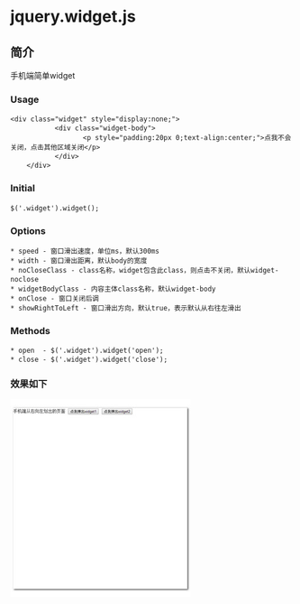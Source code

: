 jquery.widget.js
================
  
简介
-----------------------------------
  手机端简单widget
### Usage
    <div class="widget" style="display:none;">
	 		   <div class="widget-body">
	 		          <p style="padding:20px 0;text-align:center;">点我不会关闭，点击其他区域关闭</p>
	 		   </div>	
 		</div>
### Initial
    $('.widget').widget();
### Options
    * speed - 窗口滑出速度，单位ms，默认300ms
    * width - 窗口滑出距离，默认body的宽度
    * noCloseClass - class名称，widget包含此class，则点击不关闭，默认widget-noclose
    * widgetBodyClass - 内容主体class名称，默认widget-body
    * onClose - 窗口关闭后调
    * showRightToLeft - 窗口滑出方向，默认true，表示默认从右往左滑出
### Methods    
    * open  - $('.widget').widget('open');
    * close - $('.widget').widget('close');
###  效果如下
![github](https://github.com/zhuxiaoping/jquery.widget.js/blob/master/widget.gif "github")
